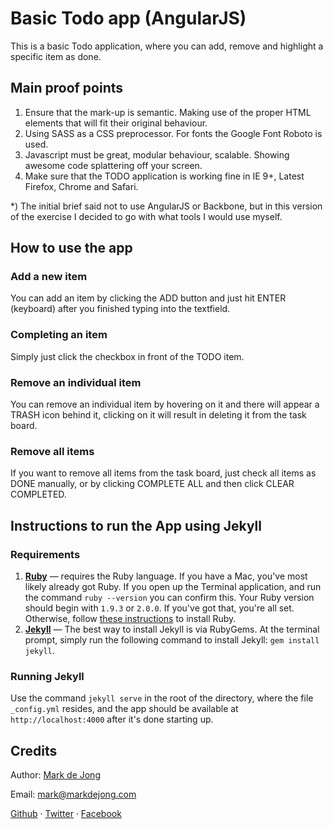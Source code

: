 # Basic Todo app (AngularJS)

This is a basic Todo application, where you can add, remove and highlight a specific item as done.

## Main proof points

1. Ensure that the mark-up is semantic. Making use of the proper HTML elements that will fit their original behaviour.
2. Using SASS as a CSS preprocessor. For fonts the Google Font Roboto is used.
3. Javascript must be great, modular behaviour, scalable. Showing awesome code splattering off your screen.
4. Make sure that the TODO application is working fine in IE 9+, Latest Firefox, Chrome and Safari.

*) The initial brief said not to use AngularJS or Backbone, but in this version of the exercise I decided to go with what tools I would use myself.

## How to use the app

### Add a new item

You can add an item by clicking the ADD button and just hit ENTER (keyboard) after you finished typing into the textfield.

### Completing an item

Simply just click the checkbox in front of the TODO item.

### Remove an individual item

You can remove an individual item by hovering on it and there will appear a TRASH icon behind it, clicking on it will result in deleting it from the task board.

### Remove all items

If you want to remove all items from the task board, just check all items as DONE manually, or by clicking COMPLETE ALL and then click CLEAR COMPLETED.

## Instructions to run the App using Jekyll

### Requirements

1. **[Ruby](https://www.ruby-lang.org/)** &mdash; requires the Ruby language. If you have a Mac, you've most likely already got Ruby. If you open up the Terminal application, and run the command `ruby --version` you can confirm this. Your Ruby version should begin with `1.9.3` or `2.0.0`. If you've got that, you're all set. Otherwise, follow [these instructions](https://www.ruby-lang.org/en/downloads/) to install Ruby.
2. **[Jekyll](http://jekyllrb.com/)** &mdash; The best way to install Jekyll is via RubyGems. At the terminal prompt, simply run the following command to install Jekyll: `gem install jekyll`.

### Running Jekyll

Use the command `jekyll serve` in the root of the directory, where the file `_config.yml` resides, and the app should be available at `http://localhost:4000` after it's done starting up.

## Credits

Author: [Mark de Jong](http://www.markdejong.com)

Email: [mark@markdejong.com](mailto:mark@markdejong.com)

[Github](http://github.com/mistermark) &middot; [Twitter](http://twitter.com/mdejong83) &middot; [Facebook](http://facebook.com/markdejong83)

